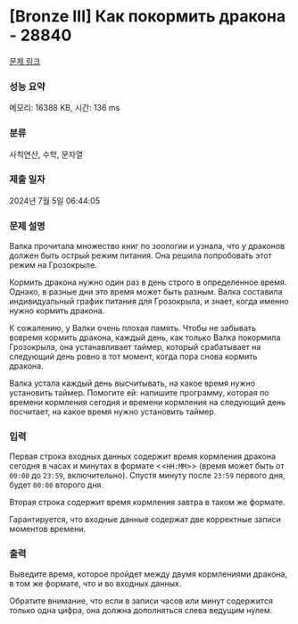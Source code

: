 # [Bronze III] Как покормить дракона - 28840 

[문제 링크](https://www.acmicpc.net/problem/28840) 

### 성능 요약

메모리: 16388 KB, 시간: 136 ms

### 분류

사칙연산, 수학, 문자열

### 제출 일자

2024년 7월 5일 06:44:05

### 문제 설명

<p>Валка прочитала множество книг по зоологии и узнала, что у драконов должен быть острый режим питания. Она решила попробовать этот режим на Грозокрыле.</p>

<p>Кормить дракона нужно один раз в день строго в определенное время. Однако, в разные дни это время может быть разным. Валка составила индивидуальный график питания для Грозокрыла, и знает, когда именно нужно кормить дракона.</p>

<p>К сожалению, у Валки очень плохая память. Чтобы не забывать вовремя кормить дракона, каждый день, как только Валка покормила Грозокрыла, она устанавливает таймер, который срабатывает на следующий день ровно в тот момент, когда пора снова кормить дракона.</p>

<p>Валка устала каждый день высчитывать, на какое время нужно установить таймер. Помогите ей: напишите программу, которая по времени кормления сегодня и времени кормления на следующий день посчитает, на какое время нужно установить таймер.</p>

### 입력 

 <p>Первая строка входных данных содержит время кормления дракона сегодня в часах и минутах в формате <<<code>HH:MM</code>>> (время может быть от <code>00:00</code> до <code>23:59</code>, включительно). Спустя минуту после <code>23:59</code> первого дня, будет <code>00:00</code> второго дня.</p>

<p>Вторая строка содержит время кормления завтра в таком же формате.</p>

<p>Гарантируется, что входные данные содержат две корректные записи моментов времени.</p>

### 출력 

 <p>Выведите время, которое пройдет между двумя кормлениями дракона, в том же формате, что и во входных данных.</p>

<p>Обратите внимание, что если в записи часов или минут содержится только одна цифра, она должна дополняться слева ведущим нулем.</p>

